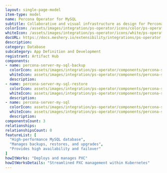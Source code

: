 ```yaml
---
layout: single-page-model
item-type: model
name: Percona Operator for MySQL
subtitle: Collaborative and visual infrastructure as design for Percona Operator for MySQL
colorIcon: /assets/images/integration/ps-operator/icons/color/ps-operator-color.svg
whiteIcon: /assets/images/integration/ps-operator/icons/white/ps-operator-white.svg
docURL: https://docs.meshery.io/extensibility/integrations/ps-operator
description: 
category: Database
subcategory: App Definition and Development
registrant: Artifact Hub
components: 
- name: percona-server-my-sql-backup
  colorIcon: assets/images/integration/ps-operator/components/percona-server-my-sql-backup/icons/color/percona-server-my-sql-backup-color.svg
  whiteIcon: assets/images/integration/ps-operator/components/percona-server-my-sql-backup/icons/white/percona-server-my-sql-backup-white.svg
  description: 
- name: percona-server-my-sql-restore
  colorIcon: assets/images/integration/ps-operator/components/percona-server-my-sql-restore/icons/color/percona-server-my-sql-restore-color.svg
  whiteIcon: assets/images/integration/ps-operator/components/percona-server-my-sql-restore/icons/white/percona-server-my-sql-restore-white.svg
  description: 
- name: percona-server-my-sql
  colorIcon: assets/images/integration/ps-operator/components/percona-server-my-sql/icons/color/percona-server-my-sql-color.svg
  whiteIcon: assets/images/integration/ps-operator/components/percona-server-my-sql/icons/white/percona-server-my-sql-white.svg
  description: 
componentsCount: 3
relationships: 
relationshipsCount: 0
featureList: [
  "High-performance MySQL database",
  "Manages backups, restores, and upgrades",
  "Provides high availability and failover"
]
howItWorks: "Deploys and manages PXC"
howItWorksDetails: "Streamlined PXC management within Kubernetes"
---
```

